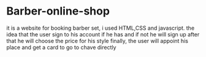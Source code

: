 # Barber-online-shop
it is a website for booking barber set,
i used HTML,CSS and javascript.
the idea that the user sign to his account if he has and if not he will sign up
after that he will choose the price for his style
finally, the user will appoint his place and get a card to go to chave directly
